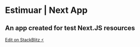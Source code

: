 # Estimuar | Next App

## An app created for test Next.JS resources

[Edit on StackBlitz ⚡️](https://stackblitz.com/edit/nextjs-gndykw)
